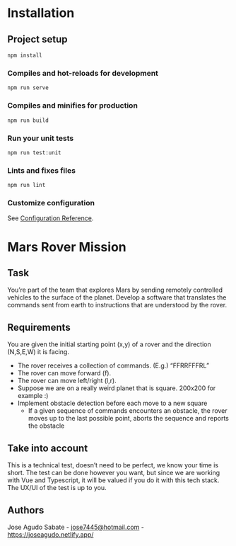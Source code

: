 # Installation

## Project setup

```
npm install
```

### Compiles and hot-reloads for development

```
npm run serve
```

### Compiles and minifies for production

```
npm run build
```

### Run your unit tests

```
npm run test:unit
```

### Lints and fixes files

```
npm run lint
```

### Customize configuration

See [Configuration Reference](https://cli.vuejs.org/config/).

# Mars Rover Mission

## Task

You’re part of the team that explores Mars by sending remotely controlled vehicles to the surface of the planet. Develop a software that
translates the commands sent from earth to instructions that are understood by the rover.

## Requirements

You are given the initial starting point (x,y) of a rover and the direction (N,S,E,W) it is facing.

- The rover receives a collection of commands. (E.g.) “FFRRFFFRL”
- The rover can move forward (f).
- The rover can move left/right (l,r).
- Suppose we are on a really weird planet that is square. 200x200 for example :)
- Implement obstacle detection before each move to a new square
  - If a given sequence of commands encounters an obstacle, the rover moves up to the last possible point, aborts the sequence
    and reports the obstacle

## Take into account

This is a technical test, doesn’t need to be perfect, we know your time is short.
The test can be done however you want, but since we are working with Vue and Typescript, it will be valued if you do it with this tech
stack.
The UX/UI of the test is up to you.

## Authors

Jose Agudo Sabate - jose7445@hotmail.com - https://joseagudo.netlify.app/
